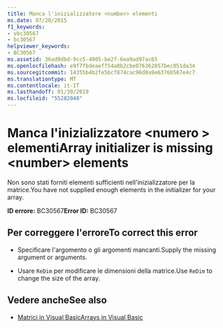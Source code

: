 ```yaml
---
title: Manca l'inizializzatore <number> elementi
ms.date: 07/20/2015
f1_keywords:
- vbc30567
- bc30567
helpviewer_keywords:
- BC30567
ms.assetid: 36ad9dbd-9cc5-4005-be2f-6ea9ad97ac65
ms.openlocfilehash: e9f7fbdeaeff54a0b2cbe076362857bec051da34
ms.sourcegitcommit: 14355b4b2fe5bcf874cac96d0a9e6376b567e4c7
ms.translationtype: MT
ms.contentlocale: it-IT
ms.lasthandoff: 01/30/2019
ms.locfileid: "55282048"
---
```

# <a name="array-initializer-is-missing-number-elements"></a><span data-ttu-id="9f30c-102">Manca l'inizializzatore \<numero > elementi</span><span class="sxs-lookup"><span data-stu-id="9f30c-102">Array initializer is missing \<number> elements</span></span>
<span data-ttu-id="9f30c-103">Non sono stati forniti elementi sufficienti nell'inizializzatore per la matrice.</span><span class="sxs-lookup"><span data-stu-id="9f30c-103">You have not supplied enough elements in the initializer for your array.</span></span>  
  
 <span data-ttu-id="9f30c-104">**ID errore:** BC30567</span><span class="sxs-lookup"><span data-stu-id="9f30c-104">**Error ID:** BC30567</span></span>  
  
## <a name="to-correct-this-error"></a><span data-ttu-id="9f30c-105">Per correggere l'errore</span><span class="sxs-lookup"><span data-stu-id="9f30c-105">To correct this error</span></span>  
  
-   <span data-ttu-id="9f30c-106">Specificare l'argomento o gli argomenti mancanti.</span><span class="sxs-lookup"><span data-stu-id="9f30c-106">Supply the missing argument or arguments.</span></span>  
  
-   <span data-ttu-id="9f30c-107">Usare `ReDim` per modificare le dimensioni della matrice.</span><span class="sxs-lookup"><span data-stu-id="9f30c-107">Use `ReDim` to change the size of the array.</span></span>  
  
## <a name="see-also"></a><span data-ttu-id="9f30c-108">Vedere anche</span><span class="sxs-lookup"><span data-stu-id="9f30c-108">See also</span></span>
- [<span data-ttu-id="9f30c-109">Matrici in Visual Basic</span><span class="sxs-lookup"><span data-stu-id="9f30c-109">Arrays in Visual Basic</span></span>](~/docs/visual-basic/programming-guide/language-features/arrays/index.md)


